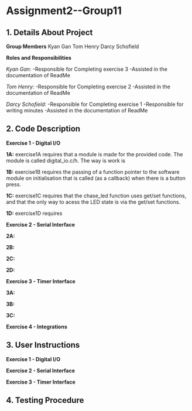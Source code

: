 # Assignment2--Group11

**1. Details About Project**
-
   
**Group Members**
Kyan Gan
Tom Henry
Darcy Schofield

**Roles and Responsibilities**

*Kyan Gan:*
-Responsible for Completing exercise 3
-Assisted in the documentation of ReadMe

*Tom Henry:*
-Responsible for Completing exercise 2
-Assisted in the documentation of ReadMe

*Darcy Schofield:*
-Responsible for Completing exercise 1
-Responsible for writing minutes
-Assisted in the documentation of ReadMe


**2. Code Description**
- 

**Exercise 1 - Digital I/O**

**1A:**
exercise1A requires that a module is made for the provided code. The module is called digital_io.c/h. The way is work is

**1B:**
exercise1B requires the passing of a function pointer to the software module on initialisation that
is called (as a callback) when there is a button press.

**1C:**
exercise1C requires that the chase_led function uses get/set functions, and that the only way to acess the LED state is via the get/set functions.

**1D:**
exercise1D requires 

**Exercise 2 - Serial Interface**

**2A:**

**2B:**

**2C:**

**2D:**


**Exercise 3 - Timer Interface**

**3A:**

**3B:**

**3C:**


**Exercise 4 - Integrations**




**3. User Instructions**
-
**Exercise 1 - Digital I/O**


**Exercise 2 - Serial Interface**


**Exercise 3 - Timer Interface**



**4. Testing Procedure**
- 
